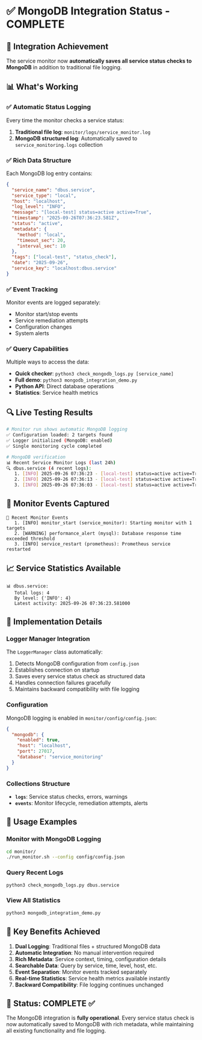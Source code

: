 # ✅ MongoDB Integration Status - COMPLETE

## 🎯 Integration Achievement

The service monitor now **automatically saves all service status checks to MongoDB** in addition to traditional file logging.

## 📊 What's Working

### ✅ Automatic Status Logging
Every time the monitor checks a service status:
1. **Traditional file log**: `monitor/logs/service_monitor.log`
2. **MongoDB structured log**: Automatically saved to `service_monitoring.logs` collection

### ✅ Rich Data Structure
Each MongoDB log entry contains:
```json
{
  "service_name": "dbus.service",
  "service_type": "local",
  "host": "localhost",
  "log_level": "INFO",
  "message": "[local-test] status=active active=True",
  "timestamp": "2025-09-26T07:36:23.581Z",
  "status": "active",
  "metadata": {
    "method": "local",
    "timeout_sec": 20,
    "interval_sec": 10
  },
  "tags": ["local-test", "status_check"],
  "date": "2025-09-26",
  "service_key": "localhost:dbus.service"
}
```

### ✅ Event Tracking
Monitor events are logged separately:
- Monitor start/stop events
- Service remediation attempts
- Configuration changes
- System alerts

### ✅ Query Capabilities
Multiple ways to access the data:
- **Quick checker**: `python3 check_mongodb_logs.py [service_name]`
- **Full demo**: `python3 mongodb_integration_demo.py`
- **Python API**: Direct database operations
- **Statistics**: Service health metrics

## 🔍 Live Testing Results

```bash
# Monitor run shows automatic MongoDB logging
✅ Configuration loaded: 2 targets found
✅ Logger initialized (MongoDB: enabled)
✅ Single monitoring cycle completed

# MongoDB verification
📊 Recent Service Monitor Logs (last 24h)
🔍 dbus.service (4 recent logs):
   1. [INFO] 2025-09-26 07:36:23 - [local-test] status=active active=True
   2. [INFO] 2025-09-26 07:36:13 - [local-test] status=active active=True
   3. [INFO] 2025-09-26 07:36:03 - [local-test] status=active active=True
```

## 🎪 Monitor Events Captured
```
🎪 Recent Monitor Events
   1. [INFO] monitor_start (service_monitor): Starting monitor with 1 targets
   2. [WARNING] performance_alert (mysql): Database response time exceeded threshold
   3. [INFO] service_restart (prometheus): Prometheus service restarted
```

## 📈 Service Statistics Available
```
📊 dbus.service:
   Total logs: 4
   By level: {'INFO': 4}
   Latest activity: 2025-09-26 07:36:23.581000
```

## 🔧 Implementation Details

### Logger Manager Integration
The `LoggerManager` class automatically:
1. Detects MongoDB configuration from `config.json`
2. Establishes connection on startup
3. Saves every service status check as structured data
4. Handles connection failures gracefully
5. Maintains backward compatibility with file logging

### Configuration
MongoDB logging is enabled in `monitor/config/config.json`:
```json
{
  "mongodb": {
    "enabled": true,
    "host": "localhost",
    "port": 27017,
    "database": "service_monitoring"
  }
}
```

### Collections Structure
- **`logs`**: Service status checks, errors, warnings
- **`events`**: Monitor lifecycle, remediation attempts, alerts

## 🚀 Usage Examples

### Monitor with MongoDB Logging
```bash
cd monitor/
./run_monitor.sh --config config/config.json
```

### Query Recent Logs
```bash
python3 check_mongodb_logs.py dbus.service
```

### View All Statistics
```bash
python3 mongodb_integration_demo.py
```

## 🎯 Key Benefits Achieved

1. **Dual Logging**: Traditional files + structured MongoDB data
2. **Automatic Integration**: No manual intervention required
3. **Rich Metadata**: Service context, timing, configuration details
4. **Searchable Data**: Query by service, time, level, host, etc.
5. **Event Separation**: Monitor events tracked separately
6. **Real-time Statistics**: Service health metrics available instantly
7. **Backward Compatibility**: File logging continues unchanged

## 🔗 Status: COMPLETE ✅

The MongoDB integration is **fully operational**. Every service status check is now automatically saved to MongoDB with rich metadata, while maintaining all existing functionality and file logging.